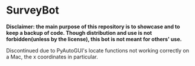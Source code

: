 # SurveyBot

**Disclaimer: the main purpose of this repository is to showcase and to keep a backup of code. Though distribution and use is not forbidden(unless by the license), this bot is not meant for others' use.**

Discontinued due to PyAutoGUI's locate functions not working correctly on a Mac, the x coordinates in particular.
